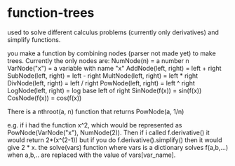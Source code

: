 # function-trees
used to solve different calculus problems (currently only derivatives) and simplify functions.

you make a function by combining nodes (parser not made yet) to make trees. Currently the only nodes are:
NumNode(n) = a number n
VarNode("x") = a variable with name "x"
AddNode(left, right) = left + right
SubNode(left, right) = left - right
MultNode(left, right) = left * right
DivNode(left, right) = left / right
PowNode(left, right) = left ^ right
LogNode(left, right) = log base left of right
SinNode(f(x)) = sin(f(x))
CosNode(f(x)) = cos(f(x))

There is a nthroot(a, n) function that returns PowNode(a, 1/n)

e.g. if i had the function x^2, which would be represented as PowNode(VarNode("x"), NumNode(2)). Then if i called f.derivative() it would return 2*(x^(2-1)) but if you do f.derivative().simplify() then it would give 2 * x. the solve(vars) function where vars is a dictionary solves f(a,b,...) when a,b,.. are replaced with the value of vars[var_name].

